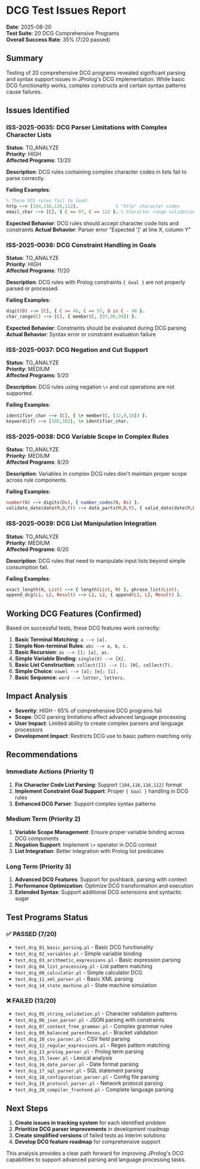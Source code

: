 # DCG Test Issues Report

**Date**: 2025-08-20  
**Test Suite**: 20 DCG Comprehensive Programs  
**Overall Success Rate**: 35% (7/20 passed)  

## Summary

Testing of 20 comprehensive DCG programs revealed significant parsing and syntax support issues in JProlog's DCG implementation. While basic DCG functionality works, complex constructs and certain syntax patterns cause failures.

## Issues Identified

### ISS-2025-0035: DCG Parser Limitations with Complex Character Lists
**Status**: TO_ANALYZE  
**Priority**: HIGH  
**Affected Programs**: 13/20

**Description**: DCG rules containing complex character codes in lists fail to parse correctly.

**Failing Examples**:
```prolog
% These DCG rules fail to load:
http --> [104,116,116,112].              % "http" character codes
email_char --> [C], { C >= 97, C =< 122 }. % Character range validation
```

**Expected Behavior**: DCG rules should accept character code lists and constraints
**Actual Behavior**: Parser error "Expected ']' at line X, column Y"

### ISS-2025-0036: DCG Constraint Handling in Goals
**Status**: TO_ANALYZE  
**Priority**: HIGH  
**Affected Programs**: 11/20

**Description**: DCG rules with Prolog constraints `{ Goal }` are not properly parsed or processed.

**Failing Examples**:
```prolog
digit(D) --> [C], { C >= 48, C =< 57, D is C - 48 }.
char_range(C) --> [C], { member(C, [97,98,99]) }.
```

**Expected Behavior**: Constraints should be evaluated during DCG parsing
**Actual Behavior**: Syntax error or constraint evaluation failure

### ISS-2025-0037: DCG Negation and Cut Support
**Status**: TO_ANALYZE  
**Priority**: MEDIUM  
**Affected Programs**: 5/20

**Description**: DCG rules using negation `\+` and cut operations are not supported.

**Failing Examples**:
```prolog
identifier_char --> [C], { \+ member(C, [32,9,10]) }.
keyword(if) --> [105,102], \+ identifier_char.
```

### ISS-2025-0038: DCG Variable Scope in Complex Rules
**Status**: TO_ANALYZE  
**Priority**: MEDIUM  
**Affected Programs**: 8/20

**Description**: Variables in complex DCG rules don't maintain proper scope across rule components.

**Failing Examples**:
```prolog
number(N) --> digits(Ds), { number_codes(N, Ds) }.
validate_date(date(M,D,Y)) --> date_parts(M,D,Y), { valid_date(date(M,D,Y)) }.
```

### ISS-2025-0039: DCG List Manipulation Integration
**Status**: TO_ANALYZE  
**Priority**: MEDIUM  
**Affected Programs**: 6/20

**Description**: DCG rules that need to manipulate input lists beyond simple consumption fail.

**Failing Examples**:
```prolog
exact_length(N, List) --> { length(List, N) }, phrase_list(List).
append_dcg(L1, L2, Result) --> L1, L2, { append(L1, L2, Result) }.
```

## Working DCG Features (Confirmed)

Based on successful tests, these DCG features work correctly:

1. **Basic Terminal Matching**: `a --> [a].`
2. **Simple Non-terminal Rules**: `abc --> a, b, c.`
3. **Basic Recursion**: `as --> []; [a], as.`
4. **Simple Variable Binding**: `single(X) --> [X].`
5. **Basic List Construction**: `collect([]) --> []; [H], collect(T).`
6. **Simple Choice**: `vowel --> [a]; [e]; [i].`
7. **Basic Sequence**: `word --> letter, letters.`

## Impact Analysis

- **Severity**: HIGH - 65% of comprehensive DCG programs fail
- **Scope**: DCG parsing limitations affect advanced language processing
- **User Impact**: Limited ability to create complex parsers and language processors
- **Development Impact**: Restricts DCG use to basic pattern matching only

## Recommendations

### Immediate Actions (Priority 1)
1. **Fix Character Code List Parsing**: Support `[104,116,116,112]` format
2. **Implement Constraint Goal Support**: Proper `{ Goal }` handling in DCG rules
3. **Enhanced DCG Parser**: Support complex syntax patterns

### Medium Term (Priority 2)
1. **Variable Scope Management**: Ensure proper variable binding across DCG components
2. **Negation Support**: Implement `\+` operator in DCG context
3. **List Integration**: Better integration with Prolog list predicates

### Long Term (Priority 3)
1. **Advanced DCG Features**: Support for pushback, parsing with context
2. **Performance Optimization**: Optimize DCG transformation and execution
3. **Extended Syntax**: Support additional DCG extensions and syntactic sugar

## Test Programs Status

### ✅ PASSED (7/20)
- `test_dcg_01_basic_parsing.pl` - Basic DCG functionality
- `test_dcg_02_variables.pl` - Simple variable binding  
- `test_dcg_03_arithmetic_expressions.pl` - Basic expression parsing
- `test_dcg_04_list_processing.pl` - List pattern matching
- `test_dcg_08_calculator.pl` - Simple calculator DCG
- `test_dcg_11_xml_parser.pl` - Basic XML parsing
- `test_dcg_14_state_machine.pl` - State machine simulation

### ❌ FAILED (13/20)
- `test_dcg_05_string_validation.pl` - Character validation patterns
- `test_dcg_06_json_parser.pl` - JSON parsing with constraints  
- `test_dcg_07_context_free_grammar.pl` - Complex grammar rules
- `test_dcg_09_balanced_parentheses.pl` - Bracket validation
- `test_dcg_10_csv_parser.pl` - CSV field parsing
- `test_dcg_12_regular_expressions.pl` - Regex pattern matching
- `test_dcg_13_prolog_parser.pl` - Prolog term parsing
- `test_dcg_15_lexer.pl` - Lexical analysis
- `test_dcg_16_date_parser.pl` - Date format parsing
- `test_dcg_17_sql_parser.pl` - SQL statement parsing
- `test_dcg_18_configuration_parser.pl` - Config file parsing
- `test_dcg_19_protocol_parser.pl` - Network protocol parsing
- `test_dcg_20_compiler_frontend.pl` - Complete language parsing

## Next Steps

1. **Create issues in tracking system** for each identified problem
2. **Prioritize DCG parser improvements** in development roadmap
3. **Create simplified versions** of failed tests as interim solutions
4. **Develop DCG feature roadmap** for comprehensive support

This analysis provides a clear path forward for improving JProlog's DCG capabilities to support advanced parsing and language processing tasks.